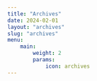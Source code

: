 ```yaml
---
title: "Archives"
date: 2024-02-01
layout: "archives"
slug: "archives"
menu:
    main:
        weight: 2
        params: 
            icon: archives
---
```

